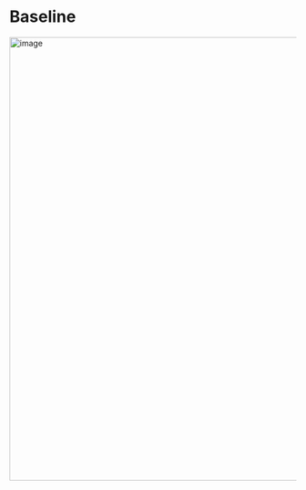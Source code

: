 # Baseline

<img width="779" alt="image" src="https://user-images.githubusercontent.com/57648890/220586586-d5b21a69-9903-4135-b04f-dc4a0f715aeb.png">

